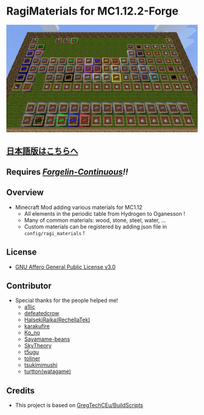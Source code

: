 # RagiMaterials for MC1.12.2-Forge

![Periodic Table](https://github.com/Hiiragi283/RagiMaterials/blob/1.12.2_forge/.github/images/periodic_table.png?raw=true)

## [日本語版はこちらへ](https://github.com/Hiiragi283/RagiMaterials/blob/master/README_jp.md)

## Requires _[Forgelin-Continuous](https://www.curseforge.com/minecraft/mc-mods/forgelin-continuous)!!_

## Overview

- Minecraft Mod adding various materials for MC1.12
  - All elements in the periodic table from Hydrogen to Oganesson !
  - Many of common materials: wood, stone, steel, water, ...
  - Custom materials can be registered by adding json file in `config/ragi_materials` !

## License

- [GNU Affero General Public License v3.0](https://github.com/Hiiragi283/RagiMaterials/blob/master/LICENSE)

## Contributor

- Special thanks for the people helped me!
    - [a1lic](https://github.com/a1lic)
    - [defeatedcrow](https://github.com/defeatedcrow)
    - [HalsekiRaika(RechellaTek)](https://github.com/HalsekiRaika)
    - [karakufire](https://github.com/karakufire)
    - [Ko_no](https://github.com/MrKono)
    - [Sayamame-beans](https://github.com/Sayamame-beans)
    - [SkyTheory](https://github.com/SkyTheory)
    - [t5ugu](https://github.com/t5ugu)
    - [toliner](https://github.com/toliner)
    - [tsukimimushi](https://twitter.com/Tsukimimushi)
    - [turtton(watagame)](https://github.com/turtton)

## Credits

- This project is based on [GregTechCEu/BuildScripts](https://github.com/GregTechCEu/Buildscripts)